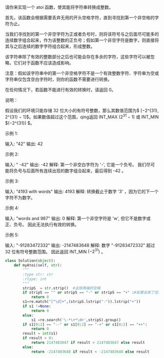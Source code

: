 请你来实现一个 atoi 函数，使其能将字符串转换成整数。

首先，该函数会根据需要丢弃无用的开头空格字符，直到寻找到第一个非空格的字符为止。

当我们寻找到的第一个非空字符为正或者负号时，则将该符号与之后面尽可能多的连续数字组合起来，作为该整数的正负号；假如第一个非空字符是数字，则直接将其与之后连续的数字字符组合起来，形成整数。

该字符串除了有效的整数部分之后也可能会存在多余的字符，这些字符可以被忽略，它们对于函数不应该造成影响。

注意：假如该字符串中的第一个非空格字符不是一个有效整数字符、字符串为空或字符串仅包含空白字符时，则你的函数不需要进行转换。

在任何情况下，若函数不能进行有效的转换时，请返回 0。

说明：

假设我们的环境只能存储 32 位大小的有符号整数，那么其数值范围为$ [−2^{31},  2^{31} − 1]$。如果数值超过这个范围，qing返回  INT_MAX $(2^{31} − 1)$ 或 INT_MIN $(−2^{31}) $。

示例 1:

输入: "42"
输出: 42

示例 2:

输入: "   -42"
输出: -42
解释: 第一个非空白字符为 '-', 它是一个负号。
     我们尽可能将负号与后面所有连续出现的数字组合起来，最后得到 -42 。

示例 3:

输入: "4193 with words"
输出: 4193
解释: 转换截止于数字 '3' ，因为它的下一个字符不为数字。

示例 4:

输入: "words and 987"
输出: 0
解释: 第一个非空字符是 'w', 但它不是数字或正、负号。
     因此无法执行有效的转换。

示例 5:

输入: "-91283472332"
输出: -2147483648
解释: 数字 "-91283472332" 超过 32 位有符号整数范围。 
     因此返回 INT_MIN $(−2^{31})$ 。

```python
class Solution(object):
    def myAtoi(self, str):
        """
        :type str: str
        :rtype: int
        """
        stripS  = str.strip()  #去除两端的空格
        if stripS == "" or stripS == "-" or stripS == "+" :#如果去除了空格以后呢只剩下空或者加减号那么就返回是0
            return 0
        s1=re.match("[^\d]+",(stripS.lstrip("-")).lstrip("+"))
        if s1 !=None:
            return 0
        else:
            s1 =re.search('\-*\+*\d+',stripS).group()
        if s1[0:2] == "--" or s1[0:2] == "-+" or s1[0:2] == "++":
            return 0
        result = int(s1)
        if result > 0:
            return 2147483647 if result > 2147483647 else result
        else:
            return -2147483648 if result < -2147483648 else result
        
```
